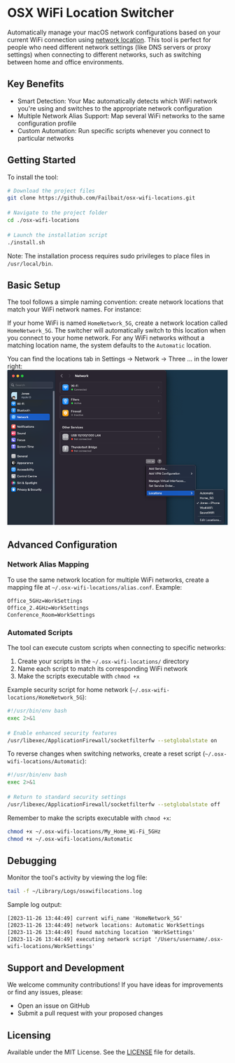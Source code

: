 # OSX WiFi Location Switcher

Automatically manage your macOS network configurations based on your current WiFi connection using [network location](https://support.apple.com/en-us/105129). This tool is perfect for people who need different network settings (like DNS servers or proxy settings) when connecting to different networks, such as switching between home and office environments.

## Key Benefits

- Smart Detection: Your Mac automatically detects which WiFi network you're using and switches to the appropriate network configuration
- Multiple Network Alias Support: Map several WiFi networks to the same configuration profile
- Custom Automation: Run specific scripts whenever you connect to particular networks

## Getting Started

To install the tool:

```bash
# Download the project files
git clone https://github.com/Failbait/osx-wifi-locations.git

# Navigate to the project folder
cd ./osx-wifi-locations

# Launch the installation script
./install.sh
```

Note: The installation process requires sudo privileges to place files in `/usr/local/bin`.

## Basic Setup

The tool follows a simple naming convention: create network locations that match your WiFi network names. For instance:

If your home WiFi is named `HomeNetwork_5G`, create a network location called `HomeNetwork_5G`. The switcher will automatically switch to this location when you connect to your home network. For any WiFi networks without a matching location name, the system defaults to the `Automatic` location.

You can find the locations tab in Settings -> Network -> Three ... in the lower right:
![WiFi Location Example](wifi-locations-example.png "WiFi Locations in network settings")

## Advanced Configuration

### Network Alias Mapping

To use the same network location for multiple WiFi networks, create a mapping file at `~/.osx-wifi-locations/alias.conf`. Example:

```text
Office_5GHz=WorkSettings
Office_2.4GHz=WorkSettings
Conference_Room=WorkSettings
```

### Automated Scripts

The tool can execute custom scripts when connecting to specific networks:

1. Create your scripts in the `~/.osx-wifi-locations/` directory
2. Name each script to match its corresponding WiFi network
3. Make the scripts executable with `chmod +x`

Example security script for home network (`~/.osx-wifi-locations/HomeNetwork_5G`):

```bash
#!/usr/bin/env bash
exec 2>&1

# Enable enhanced security features
/usr/libexec/ApplicationFirewall/socketfilterfw --setglobalstate on
```

To reverse changes when switching networks, create a reset script (`~/.osx-wifi-locations/Automatic`):

```bash
#!/usr/bin/env bash
exec 2>&1

# Return to standard security settings
/usr/libexec/ApplicationFirewall/socketfilterfw --setglobalstate off
```

Remember to make the scripts executable with `chmod +x`:

```bash
chmod +x ~/.osx-wifi-locations/My_Home_Wi-Fi_5GHz
chmod +x ~/.osx-wifi-locations/Automatic
```

## Debugging

Monitor the tool's activity by viewing the log file:

```bash
tail -f ~/Library/Logs/osxwifilocations.log
```

Sample log output:

```text
[2023-11-26 13:44:49] current wifi_name 'HomeNetwork_5G'
[2023-11-26 13:44:49] network locations: Automatic WorkSettings
[2023-11-26 13:44:49] found matching location 'WorkSettings'
[2023-11-26 13:44:49] executing network script '/Users/username/.osx-wifi-locations/WorkSettings'
```

## Support and Development

We welcome community contributions! If you have ideas for improvements or find any issues, please:

- Open an issue on GitHub
- Submit a pull request with your proposed changes

## Licensing

Available under the MIT License. See the [LICENSE](LICENSE) file for details.
